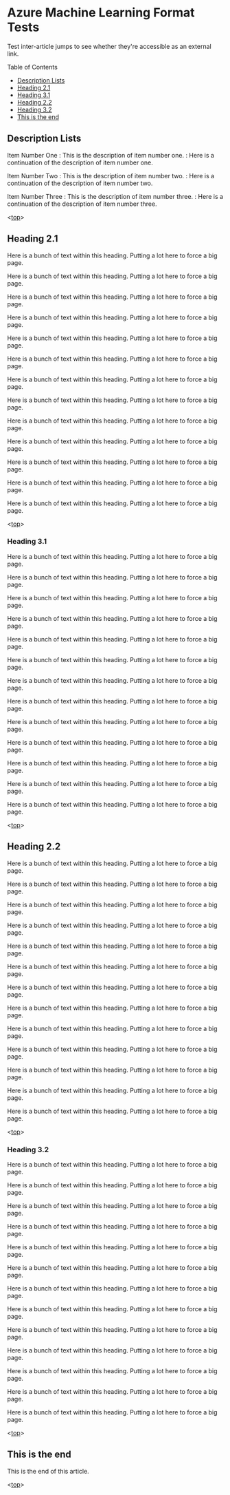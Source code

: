 <properties title="Azure Machine Learning Format Tests" pageTitle="Machine Learning Format Tests | Azure" description="Test document to try out MD formatting." metaKeywords="" services="machine-learning" solutions="" documentationCenter="" authors="garye" manager="paulettm" editor="cgronlun"  videoId="" scriptId="" />

<tags ms.service="machine-learning" ms.workload="data-services" ms.tgt_pltfrm="na" ms.devlang="na" ms.topic="article" ms.date="10/15/2014" ms.author="garye" />


# Azure Machine Learning Format Tests

[top]: #azure-machine-learning-format-tests

Test inter-article jumps to see whether they're accessible as an external link.

Table of Contents

- [Description Lists]
- [Heading 2.1]
- [Heading 3.1]
- [Heading 2.2]
- [Heading 3.2]
- [This is the end]

[Description Lists]: #description-lists
[Heading 2.1]: #heading-2-1
[Heading 3.1]: #heading-3-1
[Heading 2.2]: #heading-2-2
[Heading 3.2]: #heading-3-2
[This is the end]: #this-is-the-end


## Description Lists

Item Number One
: This is the description of item number one.
: Here is a continuation of the description of item number one.

Item Number Two
: This is the description of item number two.
: Here is a continuation of the description of item number two.

Item Number Three
: This is the description of item number three.
: Here is a continuation of the description of item number three.

<[top]>

## Heading 2.1

Here is a bunch of text within this heading. Putting a lot here to force a big page.

Here is a bunch of text within this heading. Putting a lot here to force a big page.

Here is a bunch of text within this heading. Putting a lot here to force a big page.

Here is a bunch of text within this heading. Putting a lot here to force a big page.

Here is a bunch of text within this heading. Putting a lot here to force a big page.

Here is a bunch of text within this heading. Putting a lot here to force a big page.

Here is a bunch of text within this heading. Putting a lot here to force a big page.

Here is a bunch of text within this heading. Putting a lot here to force a big page.

Here is a bunch of text within this heading. Putting a lot here to force a big page.

Here is a bunch of text within this heading. Putting a lot here to force a big page.

Here is a bunch of text within this heading. Putting a lot here to force a big page.

Here is a bunch of text within this heading. Putting a lot here to force a big page.

Here is a bunch of text within this heading. Putting a lot here to force a big page.

<[top]>

### Heading 3.1

Here is a bunch of text within this heading. Putting a lot here to force a big page.

Here is a bunch of text within this heading. Putting a lot here to force a big page.

Here is a bunch of text within this heading. Putting a lot here to force a big page.

Here is a bunch of text within this heading. Putting a lot here to force a big page.

Here is a bunch of text within this heading. Putting a lot here to force a big page.

Here is a bunch of text within this heading. Putting a lot here to force a big page.

Here is a bunch of text within this heading. Putting a lot here to force a big page.

Here is a bunch of text within this heading. Putting a lot here to force a big page.

Here is a bunch of text within this heading. Putting a lot here to force a big page.

Here is a bunch of text within this heading. Putting a lot here to force a big page.

Here is a bunch of text within this heading. Putting a lot here to force a big page.

Here is a bunch of text within this heading. Putting a lot here to force a big page.

Here is a bunch of text within this heading. Putting a lot here to force a big page.

<[top]>

## Heading 2.2

Here is a bunch of text within this heading. Putting a lot here to force a big page.

Here is a bunch of text within this heading. Putting a lot here to force a big page.

Here is a bunch of text within this heading. Putting a lot here to force a big page.

Here is a bunch of text within this heading. Putting a lot here to force a big page.

Here is a bunch of text within this heading. Putting a lot here to force a big page.

Here is a bunch of text within this heading. Putting a lot here to force a big page.

Here is a bunch of text within this heading. Putting a lot here to force a big page.

Here is a bunch of text within this heading. Putting a lot here to force a big page.

Here is a bunch of text within this heading. Putting a lot here to force a big page.

Here is a bunch of text within this heading. Putting a lot here to force a big page.

Here is a bunch of text within this heading. Putting a lot here to force a big page.

Here is a bunch of text within this heading. Putting a lot here to force a big page.

Here is a bunch of text within this heading. Putting a lot here to force a big page.

<[top]>

### Heading 3.2

Here is a bunch of text within this heading. Putting a lot here to force a big page.

Here is a bunch of text within this heading. Putting a lot here to force a big page.

Here is a bunch of text within this heading. Putting a lot here to force a big page.

Here is a bunch of text within this heading. Putting a lot here to force a big page.

Here is a bunch of text within this heading. Putting a lot here to force a big page.

Here is a bunch of text within this heading. Putting a lot here to force a big page.

Here is a bunch of text within this heading. Putting a lot here to force a big page.

Here is a bunch of text within this heading. Putting a lot here to force a big page.

Here is a bunch of text within this heading. Putting a lot here to force a big page.

Here is a bunch of text within this heading. Putting a lot here to force a big page.

Here is a bunch of text within this heading. Putting a lot here to force a big page.

Here is a bunch of text within this heading. Putting a lot here to force a big page.

Here is a bunch of text within this heading. Putting a lot here to force a big page.

<[top]>

## This is the end

This is the end of this article.

<[top]>
